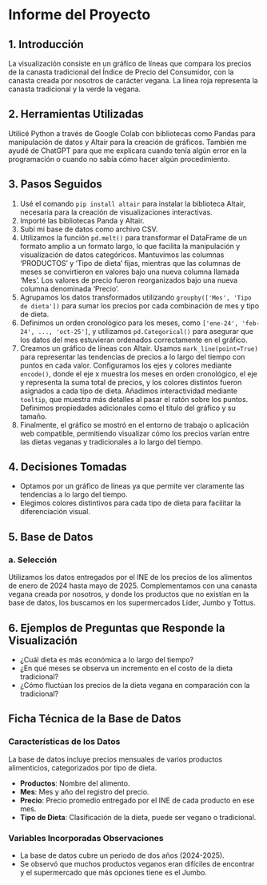 # Informe del Proyecto

## 1. Introducción
La visualización consiste en un gráfico de líneas que compara los precios de la canasta tradicional del Índice de Precio del Consumidor, con la canasta creada por nosotros de carácter vegana. La línea roja representa la canasta tradicional y la verde la vegana.

## 2. Herramientas Utilizadas
Utilicé Python a través de Google Colab con bibliotecas como Pandas para manipulación de datos y Altair para la creación de gráficos. También me ayudé de ChatGPT para que me explicara cuando tenía algún error en la programación o cuando no sabía cómo hacer algún procedimiento.

## 3. Pasos Seguidos

1. Usé el comando `pip install altair` para instalar la biblioteca Altair, necesaria para la creación de visualizaciones interactivas.
2. Importé las bibliotecas Panda y Altair.
3. Subí mi base de datos como archivo CSV.
4. Utilizamos la función `pd.melt()` para transformar el DataFrame de un formato amplio a un formato largo, lo que facilita la manipulación y visualización de datos categóricos. Mantuvimos las columnas ‘PRODUCTOS’ y ‘Tipo de dieta’ fijas, mientras que las columnas de meses se convirtieron en valores bajo una nueva columna llamada ‘Mes’. Los valores de precio fueron reorganizados bajo una nueva columna denominada ‘Precio’.
5. Agrupamos los datos transformados utilizando `groupby(['Mes', 'Tipo de dieta'])` para sumar los precios por cada combinación de mes y tipo de dieta.
6. Definimos un orden cronológico para los meses, como `['ene-24', 'feb-24', ..., 'oct-25']`, y utilizamos `pd.Categorical()` para asegurar que los datos del mes estuvieran ordenados correctamente en el gráfico.
7. Creamos un gráfico de líneas con Altair. Usamos `mark_line(point=True)` para representar las tendencias de precios a lo largo del tiempo con puntos en cada valor. Configuramos los ejes y colores mediante `encode()`, donde el eje x muestra los meses en orden cronológico, el eje y representa la suma total de precios, y los colores distintos fueron asignados a cada tipo de dieta. Añadimos interactividad mediante `tooltip`, que muestra más detalles al pasar el ratón sobre los puntos. Definimos propiedades adicionales como el título del gráfico y su tamaño.
8. Finalmente, el gráfico se mostró en el entorno de trabajo o aplicación web compatible, permitiendo visualizar cómo los precios varían entre las dietas veganas y tradicionales a lo largo del tiempo.

## 4. Decisiones Tomadas
- Optamos por un gráfico de líneas ya que permite ver claramente las tendencias a lo largo del tiempo.
- Elegimos colores distintivos para cada tipo de dieta para facilitar la diferenciación visual.

## 5. Base de Datos

### a. Selección
Utilizamos los datos entregados por el INE de los precios de los alimentos de enero de 2024 hasta mayo de 2025. Complementamos con una canasta vegana creada por nosotros, y donde los productos que no existían en la base de datos, los buscamos en los supermercados Lider, Jumbo y Tottus.

## 6. Ejemplos de Preguntas que Responde la Visualización
- ¿Cuál dieta es más económica a lo largo del tiempo?
- ¿En qué meses se observa un incremento en el costo de la dieta tradicional?
- ¿Cómo fluctúan los precios de la dieta vegana en comparación con la tradicional?

## Ficha Técnica de la Base de Datos

### Características de los Datos
La base de datos incluye precios mensuales de varios productos alimenticios, categorizados por tipo de dieta.

- **Productos**: Nombre del alimento.
- **Mes**: Mes y año del registro del precio.
- **Precio**: Precio promedio entregado por el INE de cada producto en ese mes.
- **Tipo de Dieta**: Clasificación de la dieta, puede ser vegano o tradicional.

### Variables Incorporadas Observaciones
- La base de datos cubre un periodo de dos años (2024-2025).
- Se observó que muchos productos veganos eran difíciles de encontrar y el supermercado que más opciones tiene es el Jumbo.
